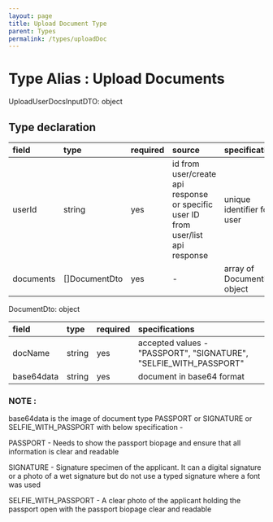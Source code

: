 ```yaml
---
layout: page
title: Upload Document Type
parent: Types
permalink: /types/uploadDoc
---
```


# Type Alias : Upload Documents

UploadUserDocsInputDTO: object

## Type declaration

| field                | type          | required  | source                                                                           | specifications               |
|:---------------------|:--------------|:----------|:---------------------------------------------------------------------------------|:-----------------------------|
| userId               | string        | yes       | id from user/create api response or specific user ID from user/list api response | unique identifier for a user |
| documents            | []DocumentDto | yes       | -                                                                                | array of DocumentDto object  |

DocumentDto: object

| field                | type          | required  | specifications                                                       |
|:---------------------|:--------------|:----------|:---------------------------------------------------------------------|
| docName              | string        | yes       | accepted values - "PASSPORT", "SIGNATURE", "SELFIE_WITH_PASSPORT"    |
| base64data           | string        | yes       | document in base64 format                                            |

### NOTE : <br>

base64data is the image of document type PASSPORT or SIGNATURE or SELFIE_WITH_PASSPORT with below specification -

PASSPORT - Needs to show the passport biopage and ensure that all information is clear and readable

SIGNATURE - Signature specimen of the applicant. It can a digital signature or a photo of a wet signature but do not use a typed signature where a font was used

SELFIE_WITH_PASSPORT - A clear photo of the applicant holding the passport open with the passport biopage clear and readable
